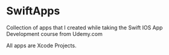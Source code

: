 # SwiftApps
Collection of apps that I created while taking the Swift IOS App Development course from Udemy.com 

All apps are Xcode Projects. 
